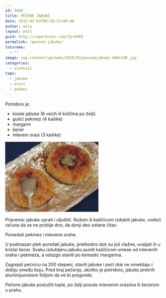 ```yaml
---
id: 9460
title: PEČENE JABUKE
date: 2015-03-03T06:58:51+00:00
author: mila
layout: post
guid: http://superkuvar.com/?p=9460
permalink: /pecene-jabuke/
totvreme:
  - ""
image: /wp-content/uploads/2015/03/pecenejabuke-940x198.jpg
categories:
  - slatkiši
tags:
  - jabuke
  - orasi
  - pekmez
---
```

Potrebno je:

  * kisele jabuke (8 većih ili količina po želji)
  * gušći pekmez (4 kašike)
  * margarin
  * šećer
  * mleveni orasi (3 kašike)

[<img class="alignnone size-medium wp-image-9464" src="/wp-content/uploads/2015/03/pecenejabuke-300x225.jpg" alt="pecenejabuke" width="300" height="225" />](/wp-content/uploads/2015/03/pecenejabuke.jpg)

Priprema: jabuke oprati i oljuštiti. Nožem ili kašičicom izdubiti jabuke, vodeći računa da se ne probije dno, da donji deo ostane čitav.

Pomešati pekmez i mlevene orahe.

U podmazan pleh poređati jabuke, prethodno dok su još vlažne, uvaljati ih u kristal šećer. Svaku izdubljenu jabuku puniti kašičicom smese od mlevenih oraha i pekmeza, a odozgo staviti po komadić margarina.

Zagrejati pećnicu na 200 stepeni, staviti jabuke i peći dok ne omekšaju i dobiju smeđu boju. Pred kraj pečenja, ukoliko je potrebno, jabuke prekriti aluminijumskom folijom da ne bi pregorele.

Pečene jabuke poslužiti tople, po želji posute mlevenim orasima ili šećerom u prahu.
